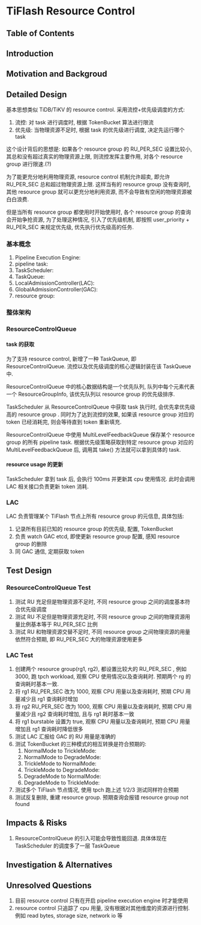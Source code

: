 # TiFlash Resource Control

## Table of Contents

## Introduction

## Motivation and Backgroud

## Detailed Design
基本思想类似 TiDB/TiKV 的 resource control. 采用流控+优先级调度的方式:
1. 流控: 对 task 进行调度时, 根据 TokenBucket 算法进行限流
2. 优先级: 当物理资源不足时, 根据 task 的优先级进行调度, 决定先运行哪个 task

这个设计背后的思想是: 如果各个 resource group 的 RU_PER_SEC 设置比较小, 其总和没有超过真实的物理资源上限, 则流控发挥主要作用, 对各个 resource group 进行限速.(?)

为了能更充分地利用物理资源, resource control 机制允许超卖, 即允许 RU_PER_SEC 总和超过物理资源上限. 这样当有的 resource group 没有查询时, 其他 resource group 就可以更充分地利用资源, 而不会导致有空闲的物理资源被白白浪费.

但是当所有 resource group 都使用时开始使用时, 各个 resource group 的查询会开始争抢资源, 为了处理这种情况, 引入了优先级机制, 即按照 user_priority + RU_PER_SEC 来规定优先级, 优先执行优先级高的任务.

### 基本概念
1. Pipeline Execution Engine:
2. pipeline task:
3. TaskScheduler:
4. TaskQueue:
4. LocalAdmissionController(LAC):
5. GlobalAdmissionController(GAC):
6. resource group:

### 整体架构

### ResourceControlQueue
#### task 的获取
为了支持 resource control, 新增了一种 TaskQueue, 即 ResourceControlQueue. 流控以及优先级调度的核心逻辑封装在该 TaskQueue 中.

ResourceControlQueue 中的核心数据结构是一个优先队列, 队列中每个元素代表一个 ResourceGroupInfo, 该优先队列以 resource group 的优先级排序. 

TaskScheduler 从 ResourceControlQueue 中获取 task 执行时, 会优先拿优先级高的 resource group . 同时为了达到流控的效果, 如果该 resource group 对应的 token 已经消耗完, 则会等待直到 token 重新填充.

ResourceControlQueue 中使用 MultiLevelFeedbackQueue 保存某个 resource group 的所有 pipeline task. 根据优先级策略获取到特定 resource group 对应的 MultiLevelFeedbackQueue 后, 调用其 take() 方法就可以拿到具体的 task.

#### resource usage 的更新
TaskScheduler 拿到 task 后, 会执行 100ms 并更新其 cpu 使用情况. 此时会调用 LAC 相关接口负责更新 token 消耗.

### LAC
LAC 负责管理某个 TiFlash 节点上所有 resource group 的元信息, 具体包括:
1. 记录所有目前已知的 resource group 的优先级, 配置, TokenBucket
2. 负责 watch GAC etcd, 即使更新 resource group 配置, 感知 resource group 的删除
3. 同 GAC 通信, 定期获取 token

## Test Design
### ResourceControlQueue Test
1. 测试 RU 充足但是物理资源不足时, 不同 resource group 之间的调度基本符合优先级调度
2. 测试 RU 不足但是物理资源充足时, 不同 resource group 之间的物理资源用量比例基本等于 RU_PER_SEC 比例
3. 测试 RU 和物理资源交替不足时, 不同 resource group 之间物理资源的用量依然符合预期, 即 RU_PER_SEC 大的物理资源使用更多

### LAC Test
1. 创建两个 resource group(rg1, rg2), 都设置比较大的 RU_PER_SEC , 例如 3000, 跑 tpch workload, 观察 CPU 使用情况以及查询耗时. 预期两个 rg 的查询耗时基本一致.
2. 将 rg1 RU_PER_SEC 改为 1000, 观察 CPU 用量以及查询耗时, 预期 CPU 用量减少且 rg1 查询耗时增加
3. 将 rg2 RU_PER_SEC 改为 1000, 观察 CPU 用量以及查询耗时, 预期 CPU 用量减少且 rg2 查询耗时增加, 且与 rg1 耗时基本一致
4. 将 rg1 burstable 设置为 true, 观察 CPU 用量以及查询耗时, 预期 CPU 用量增加且 rg1 查询耗时降低很多
5. 测试 LAC 汇报给 GAC 的 RU 用量是准确的
6. 测试 TokenBucket 的三种模式的相互转换是符合预期的:
    1. NormalMode to TrickleMode:
    2. NormalMode to DegradeMode:
    3. TrickleMode to NormalMode:
    4. TrickleMode to DegradeMode:
    5. DegradeMode to NormalMode:
    6. DegradeMode to TrickleMode:
7. 测试多个 TiFlash 节点情况, 使用 tpch 跑上述 1/2/3 测试同样符合预期
8. 测试反复删除, 重建 resource group. 预期查询会报错 resource group not found 

## Impacts & Risks
1. ResourceControlQueue 的引入可能会导致性能回退. 具体体现在 TaskScheduler 的调度多了一层 TaskQueue

## Investigation & Alternatives


## Unresolved Questions
1. 目前 resource control 只有在开启 pipeline execution engine 时才能使用
2. resource control 只追踪了 cpu 用量, 没有根据对其他维度的资源进行控制. 例如 read bytes, storage size, network io 等
